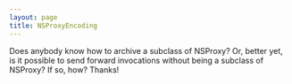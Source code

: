 ```yaml
---
layout: page
title: NSProxyEncoding
---
```


Does anybody know how to archive a subclass of NSProxy?  Or, better yet, is it possible to send forward invocations without being a subclass of NSProxy?  If so, how?  Thanks!

